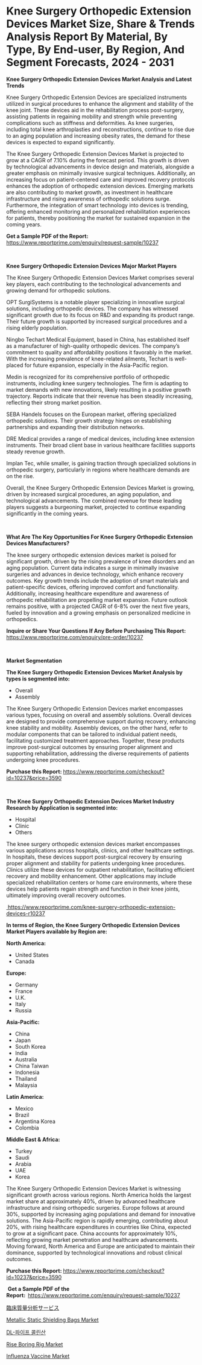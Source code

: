 <p><h1>Knee Surgery Orthopedic Extension Devices Market Size, Share & Trends Analysis Report By Material, By Type, By End-user, By Region, And Segment Forecasts, 2024 - 2031</h1></p><p><strong>Knee Surgery Orthopedic Extension Devices Market Analysis and Latest Trends</strong></p>
<p><p>Knee Surgery Orthopedic Extension Devices are specialized instruments utilized in surgical procedures to enhance the alignment and stability of the knee joint. These devices aid in the rehabilitation process post-surgery, assisting patients in regaining mobility and strength while preventing complications such as stiffness and deformities. As knee surgeries, including total knee arthroplasties and reconstructions, continue to rise due to an aging population and increasing obesity rates, the demand for these devices is expected to expand significantly.</p><p>The Knee Surgery Orthopedic Extension Devices Market is projected to grow at a CAGR of 7.10% during the forecast period. This growth is driven by technological advancements in device design and materials, alongside a greater emphasis on minimally invasive surgical techniques. Additionally, an increasing focus on patient-centered care and improved recovery protocols enhances the adoption of orthopedic extension devices. Emerging markets are also contributing to market growth, as investment in healthcare infrastructure and rising awareness of orthopedic solutions surge. Furthermore, the integration of smart technology into devices is trending, offering enhanced monitoring and personalized rehabilitation experiences for patients, thereby positioning the market for sustained expansion in the coming years.</p></p>
<p><strong>Get a Sample PDF of the Report:&nbsp;</strong> <a href="https://www.reportprime.com/enquiry/request-sample/10237">https://www.reportprime.com/enquiry/request-sample/10237</a></p>
<p>&nbsp;</p>
<p><strong>Knee Surgery Orthopedic Extension Devices Major Market Players</strong></p>
<p><p>The Knee Surgery Orthopedic Extension Devices Market comprises several key players, each contributing to the technological advancements and growing demand for orthopedic solutions. </p><p>OPT SurgiSystems is a notable player specializing in innovative surgical solutions, including orthopedic devices. The company has witnessed significant growth due to its focus on R&D and expanding its product range. Their future growth is supported by increased surgical procedures and a rising elderly population.</p><p>Ningbo Techart Medical Equipment, based in China, has established itself as a manufacturer of high-quality orthopedic devices. The company’s commitment to quality and affordability positions it favorably in the market. With the increasing prevalence of knee-related ailments, Techart is well-placed for future expansion, especially in the Asia-Pacific region.</p><p>Medin is recognized for its comprehensive portfolio of orthopedic instruments, including knee surgery technologies. The firm is adapting to market demands with new innovations, likely resulting in a positive growth trajectory. Reports indicate that their revenue has been steadily increasing, reflecting their strong market position.</p><p>SEBA Handels focuses on the European market, offering specialized orthopedic solutions. Their growth strategy hinges on establishing partnerships and expanding their distribution networks. </p><p>DRE Medical provides a range of medical devices, including knee extension instruments. Their broad client base in various healthcare facilities supports steady revenue growth.</p><p>Implan Tec, while smaller, is gaining traction through specialized solutions in orthopedic surgery, particularly in regions where healthcare demands are on the rise.</p><p>Overall, the Knee Surgery Orthopedic Extension Devices Market is growing, driven by increased surgical procedures, an aging population, and technological advancements. The combined revenue for these leading players suggests a burgeoning market, projected to continue expanding significantly in the coming years.</p></p>
<p>&nbsp;</p>
<p><strong>What Are The Key Opportunities For Knee Surgery Orthopedic Extension Devices Manufacturers?</strong></p>
<p><p>The knee surgery orthopedic extension devices market is poised for significant growth, driven by the rising prevalence of knee disorders and an aging population. Current data indicates a surge in minimally invasive surgeries and advances in device technology, which enhance recovery outcomes. Key growth trends include the adoption of smart materials and patient-specific devices, offering improved comfort and functionality. Additionally, increasing healthcare expenditure and awareness of orthopedic rehabilitation are propelling market expansion. Future outlook remains positive, with a projected CAGR of 6-8% over the next five years, fueled by innovation and a growing emphasis on personalized medicine in orthopedics.</p></p>
<p><strong>Inquire or Share Your Questions If Any Before Purchasing This Report:</strong> <a href="https://www.reportprime.com/enquiry/pre-order/10237">https://www.reportprime.com/enquiry/pre-order/10237</a></p>
<p>&nbsp;</p>
<p><strong>Market Segmentation</strong></p>
<p><strong>The Knee Surgery Orthopedic Extension Devices Market Analysis by types is segmented into:</strong></p>
<p><ul><li>Overall</li><li>Assembly</li></ul></p>
<p><p>The Knee Surgery Orthopedic Extension Devices market encompasses various types, focusing on overall and assembly solutions. Overall devices are designed to provide comprehensive support during recovery, enhancing knee stability and mobility. Assembly devices, on the other hand, refer to modular components that can be tailored to individual patient needs, facilitating customized treatment approaches. Together, these products improve post-surgical outcomes by ensuring proper alignment and supporting rehabilitation, addressing the diverse requirements of patients undergoing knee procedures.</p></p>
<p><strong>Purchase this Report:&nbsp;</strong><a href="https://www.reportprime.com/checkout?id=10237&price=3590">https://www.reportprime.com/checkout?id=10237&price=3590</a></p>
<p>&nbsp;</p>
<p><strong>The Knee Surgery Orthopedic Extension Devices Market Industry Research by Application is segmented into:</strong></p>
<p><ul><li>Hospital</li><li>Clinic</li><li>Others</li></ul></p>
<p><p>The knee surgery orthopedic extension devices market encompasses various applications across hospitals, clinics, and other healthcare settings. In hospitals, these devices support post-surgical recovery by ensuring proper alignment and stability for patients undergoing knee procedures. Clinics utilize these devices for outpatient rehabilitation, facilitating efficient recovery and mobility enhancement. Other applications may include specialized rehabilitation centers or home care environments, where these devices help patients regain strength and function in their knee joints, ultimately improving overall recovery outcomes.</p></p>
<p><a href="https://www.reportprime.com/knee-surgery-orthopedic-extension-devices-r10237">&nbsp;https://www.reportprime.com/knee-surgery-orthopedic-extension-devices-r10237</a></p>
<p><strong>In terms of Region, the Knee Surgery Orthopedic Extension Devices Market Players available by Region are:</strong></p>
<p>
    <p> <strong> North America: </strong>
        <ul>
            <li>United States</li>
            <li>Canada</li>
        </ul>
        </p> 
    <p> <strong> Europe: </strong>
        <ul>
            <li>Germany</li>
            <li>France</li>
            <li>U.K.</li>
            <li>Italy</li>
            <li>Russia</li>
        </ul>
        </p> 
    <p> <strong> Asia-Pacific: </strong>
        <ul>
            <li>China</li>
            <li>Japan</li>
            <li>South Korea</li>
            <li>India</li>
            <li>Australia</li>
            <li>China Taiwan</li>
            <li>Indonesia</li>
            <li>Thailand</li>
            <li>Malaysia</li>
        </ul>
        </p> 
    <p> <strong> Latin America: </strong>
        <ul>
            <li>Mexico</li>
            <li>Brazil</li>
            <li>Argentina Korea</li>
            <li>Colombia</li>
        </ul>
        </p> 
    <p> <strong> Middle East & Africa: </strong>
        <ul>
            <li>Turkey</li>
            <li>Saudi</li>
            <li>Arabia</li>
            <li>UAE</li>
            <li>Korea</li>
        </ul>
    </p>
    </p>
<p><p>The Knee Surgery Orthopedic Extension Devices Market is witnessing significant growth across various regions. North America holds the largest market share at approximately 40%, driven by advanced healthcare infrastructure and rising orthopedic surgeries. Europe follows at around 30%, supported by increasing aging populations and demand for innovative solutions. The Asia-Pacific region is rapidly emerging, contributing about 20%, with rising healthcare expenditures in countries like China, expected to grow at a significant pace. China accounts for approximately 10%, reflecting growing market penetration and healthcare advancements. Moving forward, North America and Europe are anticipated to maintain their dominance, supported by technological innovations and robust clinical outcomes.</p></p>
<p><strong>Purchase this Report: </strong><a href="https://www.reportprime.com/checkout?id=10237&price=3590">https://www.reportprime.com/checkout?id=10237&price=3590</a></p>
<p>&nbsp;<strong>Get a Sample PDF of the Report:&nbsp;&nbsp;</strong><a href="https://www.reportprime.com/enquiry/request-sample/10237">https://www.reportprime.com/enquiry/request-sample/10237</a></p>
<p><strong></strong></p>
<p><p><a href="https://medium.com/@sweet1_2luv/clinical-mass-spectrometry-service-dff4b0ac523c?postPublishedType=initial">臨床質量分析サービス</a></p><p><a href="https://issuu.com/reportprime-2/docs/metallic-static-shielding-bags-mark_fbe824072529e6">Metallic Static Shielding Bags Market</a></p><p><a href="https://medium.com/@derrickmafrks96745/%EC%84%B8%EA%B3%84-dl-pipecolinic-acid-market-%EC%9D%80-2024%EC%97%90%EC%84%9C-2031%EB%A1%9C-%EC%97%B0%ED%8F%89%EA%B7%A0-%EC%A6%9D%EA%B0%80%EC%9C%A8%EC%9D%84-%EB%B3%B4%EC%9D%BC-%EA%B2%83%EC%9C%BC%EB%A1%9C-%EC%98%88%EC%83%81%EB%90%A9%EB%8B%88%EB%8B%A4-87a5e2582408?postPublishedType=initial">DL-파이프 콜린산</a></p><p><a href="https://medium.com/@goldapearce28ryuytr/the-rise-boring-rig-market-prioritizes-cost-control-and-efficiency-enhancement-9f1ca812ff4e">Rise Boring Rig Market</a></p><p><a href="https://www.linkedin.com/pulse/global-influenza-vaccine-market-size-expected-experience-jif1e?trackingId=NUQKbLuXR8G2m3x6i%2Bns2Q%3D%3D">Influenza Vaccine Market</a></p></p>
